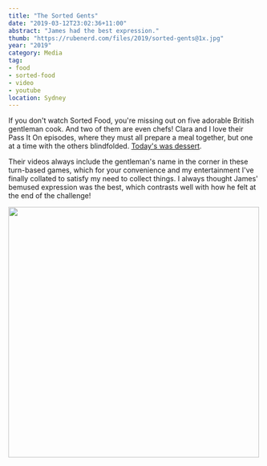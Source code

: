 ```yaml
---
title: "The Sorted Gents"
date: "2019-03-12T23:02:36+11:00"
abstract: "James had the best expression."
thumb: "https://rubenerd.com/files/2019/sorted-gents@1x.jpg"
year: "2019"
category: Media
tag:
- food
- sorted-food
- video
- youtube
location: Sydney
---
```

If you don't watch Sorted Food, you're missing out on five adorable British gentleman cook. And two of them are even chefs! Clara and I love their Pass It On episodes, where they must all prepare a meal together, but one at a time with the others blindfolded. [Today's was dessert].

Their videos always include the gentleman's name in the corner in these turn-based games, which for your convenience and my entertainment I've finally collated to satisfy my need to collect things. I always thought James' bemused expression was the best, which contrasts well with how he felt at the end of the challenge! 

<p><a title="Watch “DESSERT” Recipe Relay Challenge | Pass It On Ep.8" href="https://www.youtube.com/watch?v=M8t57vKDDiI
"><img src="https://rubenerd.com/files/2019/sorted-gents@1x.jpg" srcset="https://rubenerd.com/files/2019/sorted-gents@1x.jpg 1x, https://rubenerd.com/files/2019/sorted-gents@2x.jpg 2x" alt="" style="width:500px" /></a></p>

[Today's was dessert]: https://www.youtube.com/watch?v=M8t57vKDDiI

